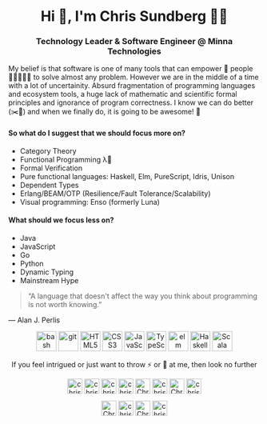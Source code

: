 <h1 align="center">Hi 👋, I'm Chris Sundberg 👨‍💻</h1>
<h3 align="center">Technology Leader &amp; Software Engineer @ Minna Technologies</h3>

My belief is that software is one of many tools that can empower 💪 people 🧑🏿‍🤝‍🧑🏻 to solve almost any problem.
However we are in the middle of a time with a lot of uncertainity. Absurd fragmentation of programming languages and ecosystem tools, a huge lack of mathematic and scientific formal principles and ignorance of program correctness. I know we can do better (✂️💩) and when we finally do, it is going to be awesome! 🌈

#### So what do I suggest that we should focus more on?
- Category Theory
- Functional Programming λ🦄
- Formal Verification
- Pure functional languages: Haskell, Elm, PureScript, Idris, Unison
- Dependent Types
- Erlang/BEAM/OTP (Resilience/Fault Tolerance/Scalability)
- Visual programming: Enso (formerly Luna)

#### What should we focus less on?
- Java
- JavaScript
- Go
- Python
- Dynamic Typing
- Mainstream Hype

> “A language that doesn't affect the way you think about programming is not worth knowing.”

― Alan J. Perlis

<p align="center"><img src="https://www.vectorlogo.zone/logos/gnu_bash/gnu_bash-icon.svg" alt="bash" width="40" height="40"/> <img src="https://www.vectorlogo.zone/logos/git-scm/git-scm-icon.svg" alt="git" width="40" height="40"/> <img src="https://devicons.github.io/devicon/devicon.git/icons/html5/html5-original-wordmark.svg" alt="HTML5" width="40" height="40"/> <img src="https://devicons.github.io/devicon/devicon.git/icons/css3/css3-original-wordmark.svg" alt="CSS3" width="40" height="40"/> <img src="https://devicons.github.io/devicon/devicon.git/icons/javascript/javascript-original.svg" alt="JavaScript" width="40" height="40"/> <img src="https://devicons.github.io/devicon/devicon.git/icons/typescript/typescript-original.svg" alt="TypeScript" width="40" height="40"/> <img src="https://devicons.github.io/devicon/devicon.git/icons/elm/elm-original.svg" alt="elm" width="40" height="40"/> <img src="https://devicons.github.io/devicon/devicon.git/icons/haskell/haskell-original.svg" alt="Haskell" width="40" height="40"/> <img src="https://devicons.github.io/devicon/devicon.git/icons/scala/scala-original.svg" alt="Scala" width="40" height="40"/></p>

<p align="center">If you feel intrigued or just want to throw ⚡ or 💩 at me, then look no further</p>
<p align="center">
  <a href="https://codepen.io/chriskevin" target="blank"><img align="center" src="https://cdn.jsdelivr.net/npm/simple-icons@3.0.1/icons/codepen.svg" alt="chriskevin" height="30" width="30" /></a>
  <a href="https://dev.to/chriskevin" target="blank"><img align="center" src="https://cdn.jsdelivr.net/npm/simple-icons@3.0.1/icons/dev-dot-to.svg" alt="chriskevin" height="30" width="30" /></a>
  <a href="https://stackshare.io/chriskevin" target="blank"><img align="center" src="https://cdn.jsdelivr.net/npm/simple-icons@3.0.1/icons/stackshare.svg" alt="chriskevin" height="30" width="30" /></a>
  <a href="https://twitter.com/chrisxkevin" target="blank"><img align="center" src="https://cdn.jsdelivr.net/npm/simple-icons@3.0.1/icons/twitter.svg" alt="chrisxkevin" height="30" width="30" /></a>
  <a href="https://www.linkedin.com/in/chris-sundberg-7b716744/" target="blank"><img align="center" src="https://cdn.jsdelivr.net/npm/simple-icons@3.0.1/icons/linkedin.svg" alt="Chris Sundberg" height="30" width="30" /></a>
  <a href="https://keybase.io/chriskevin" target="blank"><img align="center" src="https://cdn.jsdelivr.net/npm/simple-icons@3.0.1/icons/keybase.svg" alt="chriskevin" height="30" width="30" /></a>
  <a href="https://www.facebook.com/csundberg1" target="blank"><img align="center" src="https://cdn.jsdelivr.net/npm/simple-icons@3.0.1/icons/facebook.svg" alt="Chris Sundberg" height="30" width="30" /></a>
  <a href="https://www.instagram.com/chrisxkevin/" target="blank"><img align="center" src="https://cdn.jsdelivr.net/npm/simple-icons@3.0.1/icons/instagram.svg" alt="chrisxkevin" height="30" width="30" /></a>
</p>

<p align="center">
  <a href="https://my.playstation.com/profile/Chris-Kevin" target="blank"><img align="center" src="https://cdn.jsdelivr.net/npm/simple-icons@3.0.1/icons/playstation.svg" alt="Chris-Kevin" height="30" width="30" /></a>
  <a href="https://account.xbox.com/en-us/profile?gamertag=chrisXkevin" target="blank"><img align="center" src="https://cdn.jsdelivr.net/npm/simple-icons@3.0.1/icons/xbox.svg" alt="chriskevin" height="30" width="30" /></a>
  <a href="https://steamcommunity.com/profiles/76561198112333556/" target="blank"><img align="center" src="https://cdn.jsdelivr.net/npm/simple-icons@3.0.1/icons/steam.svg" alt="ChrisKevin" height="30" width="30" /></a>
  <a href="https://trakt.tv/users/chriskevin" target="blank"><img align="center" src="https://cdn.jsdelivr.net/npm/simple-icons@3.0.1/icons/trakt.svg" alt="chriskevin" height="30" width="30" /></a>
</p>

<!--
**chriskevin/chriskevin** is a ✨ _special_ ✨ repository because its `README.md` (this file) appears on your GitHub profile.

Here are some ideas to get you started:

- 🔭 I’m currently working on ...
- 🌱 I’m currently learning ...
- 👯 I’m looking to collaborate on ...
- 🤔 I’m looking for help with ...
- 💬 Ask me about ...
- 📫 How to reach me: ...
- 😄 Pronouns: ...
- ⚡ Fun fact: ...
-->
